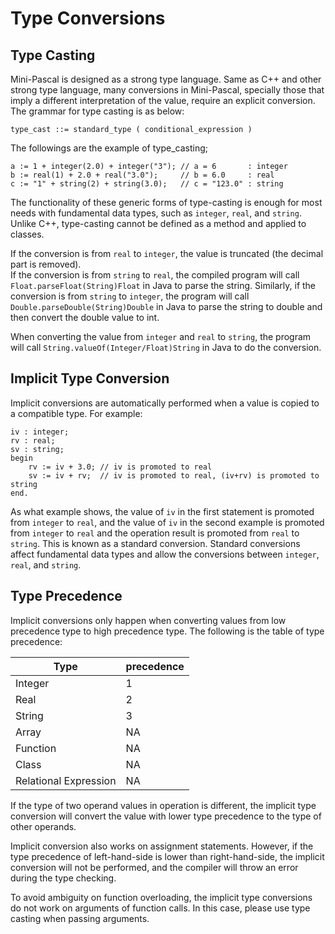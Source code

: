 # Type Conversions

## Type Casting
Mini-Pascal is designed as a strong type language. Same as C++ and other strong type language, many conversions in Mini-Pascal, specially those that imply a different interpretation of the value, require an explicit conversion. The grammar for type casting is as below:
```
type_cast ::= standard_type ( conditional_expression )
```
The followings are the example of type_casting;
```
a := 1 + integer(2.0) + integer("3"); // a = 6       : integer
b := real(1) + 2.0 + real("3.0");     // b = 6.0     : real
c := "1" + string(2) + string(3.0);   // c = "123.0" : string
```
The functionality of these generic forms of type-casting is enough for most needs with fundamental data types, such as `integer`, `real`, and `string`.
Unlike C++, type-casting cannot be defined as a method and applied to classes.

If the conversion is from `real` to `integer`, the value is truncated (the decimal part is removed).   
If the conversion is from `string` to `real`, the compiled program will call
`Float.parseFloat(String)Float` in Java to parse the string. Similarly, if the conversion is from `string` to `integer`, the program will call `Double.parseDouble(String)Double` in Java to parse the string to double and then convert the double value to int.

When converting the value from `integer` and `real` to `string`, the program will call `String.valueOf(Integer/Float)String` in Java to do the conversion.

## Implicit Type Conversion
Implicit conversions are automatically performed when a value is copied to a compatible type. For example:
```
iv : integer;
rv : real;
sv : string;
begin
    rv := iv + 3.0; // iv is promoted to real
    sv := iv + rv;  // iv is promoted to real, (iv+rv) is promoted to string
end.
```
As what example shows, the value of `iv` in the first statement is promoted from `integer` to `real`, and the value of `iv` in the second example is promoted from `integer` to `real` and the operation result is promoted from `real` to `string`. This is known as a standard conversion. Standard conversions affect fundamental data types and allow the conversions between `integer`, `real`, and `string`.

## Type Precedence
Implicit conversions only happen when converting values from low precedence type to high precedence type. The following is the table of type precedence:

| Type | precedence |
| ---- | -------- |
| Integer | 1   |
| Real    | 2   |
| String  | 3   |
| Array   | NA  |
| Function| NA  |
| Class   | NA  |
| Relational Expression | NA |

If the type of two operand values in operation is different, the implicit type conversion will convert the value with lower type precedence to the type of other operands.    

Implicit conversion also works on assignment statements. However, if the type precedence of left-hand-side is lower than right-hand-side, the implicit conversion will not be performed, and the compiler will throw an error during the type checking.

To avoid ambiguity on function overloading, the implicit type conversions do not work on arguments of function calls. In this case, please use type casting when passing arguments.
